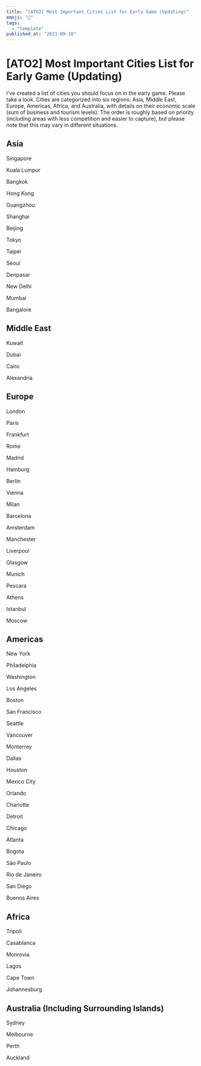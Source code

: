 ```yaml
---
title: "[ATO2] Most Important Cities List for Early Game (Updating)"
emoji: "🤖"
tags:
  - "template"
published_at: "2021-09-10"
---
```


# [ATO2] Most Important Cities List for Early Game (Updating)

I've created a list of cities you should focus on in the early game. Please take a look. Cities are categorized into six regions: Asia, Middle East, Europe, Americas, Africa, and Australia, with details on their economic scale (sum of business and tourism levels). The order is roughly based on priority (including areas with less competition and easier to capture), but please note that this may vary in different situations.

## Asia

Singapore

Kuala Lumpur

Bangkok

Hong Kong

Guangzhou

Shanghai

Beijing

Tokyo

Taipei

Seoul

Denpasar

New Delhi

Mumbai

Bangalore

## Middle East

Kuwait

Dubai

Cairo

Alexandria

## Europe

London

Paris

Frankfurt

Rome

Madrid

Hamburg

Berlin

Vienna

Milan

Barcelona

Amsterdam

Manchester

Liverpool

Glasgow

Munich

Pescara

Athens

Istanbul

Moscow

## Americas

New York

Philadelphia

Washington

Los Angeles

Boston

San Francisco

Seattle

Vancouver

Monterrey

Dallas

Houston

Mexico City

Orlando

Charlotte

Detroit

Chicago

Atlanta

Bogota

São Paulo

Rio de Janeiro

San Diego

Buenos Aires

## Africa

Tripoli

Casablanca

Monrovia

Lagos

Cape Town

Johannesburg

## Australia (Including Surrounding Islands)

Sydney

Melbourne

Perth

Auckland
